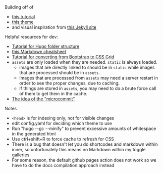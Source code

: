 Building off of 
* [this tutorial](https://hugo-mini-course.netlify.app/sections/)
* [this theme](https://xmin.yihui.org/about/)
* and visual inspiration from [this Jekyll site](https://jmcglone.com)

Helpful resources for dev:
* [Tutorial for Hugo folder structure](https://jpdroege.com/blog/hugo-file-organization/)
* [this Markdown cheatsheet](https://github.com/adam-p/markdown-here/wiki/Markdown-Cheatsheet)
* [Tutorial for converting from Bootstrap to CSS Grid](https://hacks.mozilla.org/2017/04/replace-bootstrap-layouts-with-css-grid/)
* `assets` are only loaded when they are needed. `static` is always loaded.
	* images that are directly linked to should be in `static` while images that are processed should be in `assets`. 
	* Images that are processed from `assets` may need a server restart in order to see the proper changes, due to caching. 
	* If things are stored in `assets`, you may need to do a brute force call of them to get them in the cache.
* [The idea of the "microcommit"](https://www.industriallogic.com/blog/whats-this-about-micro-commits/)

Notes
* `<head>` is for indexing only, not for visible changes
* edit config.yaml for deciding which theme to use
* Run "hugo --gc --minify" to prevent excessive amounts of whitespace in the generated html
* Use ctrl+shift+R to force cache to refresh for CSS
* There is a bug that doesn't let you do shortcodes and markdown within inner, so unfortunately this means no Markdown within my toggle galleries
* For some reason, the default github pages action does not work so we have to do the docs compilation approach instead